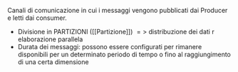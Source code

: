 Canali di comunicazione in cui i messaggi vengono pubblicati dai Producer e letti dai consumer.

-  Divisione in PARTIZIONI ([[Partizione]]) $=>$ distribuzione dei dati r elaborazione parallela
- Durata dei messaggi: possono essere configurati per rimanere disponibili per un determinato periodo di tempo o fino al raggiungimento di una certa dimensione 